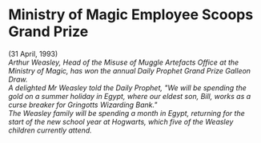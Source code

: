 # Ministry of Magic Employee Scoops Grand Prize  
(31 April, 1993)  
*Arthur Weasley, Head of the Misuse of Muggle Artefacts Office at the Ministry of Magic, has won the annual Daily Prophet Grand Prize Galleon Draw.*  
*A delighted Mr Weasley told the Daily Prophet, "We will be spending the gold on a summer holiday in Egypt, where our eldest son, Bill, works as a curse breaker for Gringotts Wizarding Bank."*  
*The Weasley family will be spending a month in Egypt, returning for the start of the new school year at Hogwarts, which five of the Weasley children currently attend.*  
  
